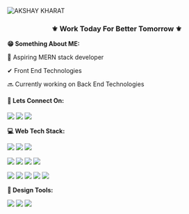 ![AKSHAY KHARAT](https://user-images.githubusercontent.com/105079022/191050777-1586f978-5ca8-460d-ab38-ce51f25b7983.gif)

**<h3 align="center">⚜ Work Today For Better Tomorrow ⚜</h3>**

**😁 Something About ME:**

🌱  Aspiring MERN stack developer

✔   Front End Technologies

🔜  Currently working on Back End Technologies





**<h4>🤝 Lets Connect On:</h4>**

<a href="https://www.instagram.com/a.k.5.3/"><img src="https://img.shields.io/badge/Instagram-E4405F?style=for-the-badge&logo=instagram&logoColor=white"></a> 
<a href="https://www.linkedin.com/in/kharatakshay/"><img src="https://img.shields.io/badge/LinkedIn-0077B5?style=for-the-badge&logo=linkedin&logoColor=white"></a>
<a href="mailto:amkharat2695@gmail.com"><img src="https://img.shields.io/badge/Gmail-D14836?style=for-the-badge&logo=gmail&logoColor=white"></a>



**💻 Web Tech Stack:**

<img src="https://img.shields.io/badge/HTML5-E34F26?style=for-the-badge&logo=html5&logoColor=white" /> <img src="https://img.shields.io/badge/JavaScript-323330?style=for-the-badge&logo=javascript&logoColor=F7DF1E" /> <img src="https://img.shields.io/badge/CSS3-1572B6?style=for-the-badge&logo=css3&logoColor=white" /> 

<img src="https://img.shields.io/badge/next%20js-000000?style=for-the-badge&logo=nextdotjs&logoColor=white" /> <img src="https://img.shields.io/badge/React-20232A?style=for-the-badge&logo=react&logoColor=61DAFB" /> <img src="https://img.shields.io/badge/Bootstrap-563D7C?style=for-the-badge&logo=bootstrap&logoColor=white" /> <img src="https://img.shields.io/badge/Sass-CC6699?style=for-the-badge&logo=sass&logoColor=white" />

<img src="https://img.shields.io/badge/Node.js-339933?style=for-the-badge&logo=nodedotjs&logoColor=white" /> <img src="https://img.shields.io/badge/Express.js-000000?style=for-the-badge&logo=express&logoColor=white" /> <img src="https://img.shields.io/badge/MongoDB-4EA94B?style=for-the-badge&logo=mongodb&logoColor=white" /> <img src="https://img.shields.io/badge/Postman-FF6C37?style=for-the-badge&logo=Postman&logoColor=white" /> <img src="https://img.shields.io/badge/VSCode-0078D4?style=for-the-badge&logo=visual%20studio%20code&logoColor=white" />


**🎨 Design Tools:**

<img src="https://img.shields.io/badge/Canva-%2300C4CC.svg?&style=for-the-badge&logo=Canva&logoColor=white" /> <img src="https://img.shields.io/badge/Adobe%20Illustrator-FF9A00?style=for-the-badge&logo=adobe%20illustrator&logoColor=white" /> <img src="https://img.shields.io/badge/Adobe%20Photoshop-31A8FF?style=for-the-badge&logo=Adobe%20Photoshop&logoColor=black" /> 

<!-- Logo Badges
 https://github.com/alexandresanlim/Badges4-README.md-Profile#-community- -->
